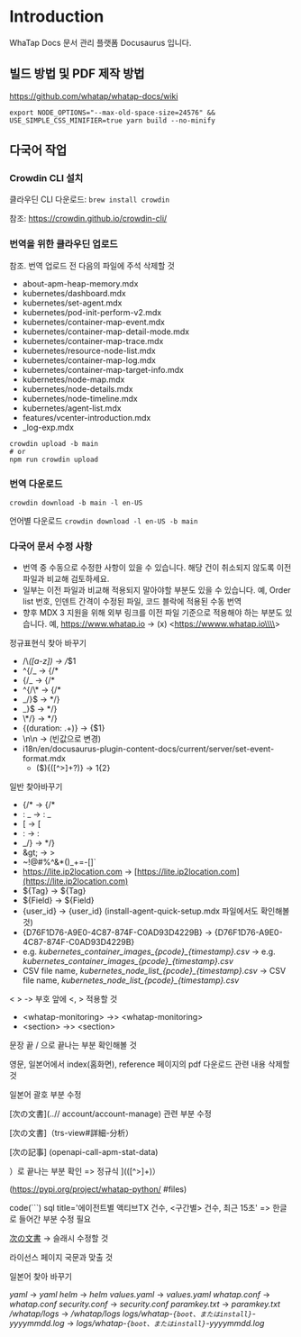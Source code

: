 # Introduction

WhaTap Docs 문서 관리 플랫폼 Docusaurus 입니다.

## 빌드 방법 및 PDF 제작 방법

<https://github.com/whatap/whatap-docs/wiki>

```
export NODE_OPTIONS="--max-old-space-size=24576" && USE_SIMPLE_CSS_MINIFIER=true yarn build --no-minify
```

## 다국어 작업

### Crowdin CLI 설치

클라우딘 CLI 다운로드: `brew install crowdin`

참조: <https://crowdin.github.io/crowdin-cli/>

### 번역을 위한 클라우딘 업로드

참조. 번역 업로드 전 다음의 파일에 주석 삭제할 것

* about-apm-heap-memory.mdx
* kubernetes/dashboard.mdx
* kubernetes/set-agent.mdx
* kubernetes/pod-init-perform-v2.mdx
* kubernetes/container-map-event.mdx
* kubernetes/container-map-detail-mode.mdx
* kubernetes/container-map-trace.mdx
* kubernetes/resource-node-list.mdx
* kubernetes/container-map-log.mdx
* kubernetes/container-map-target-info.mdx
* kubernetes/node-map.mdx
* kubernetes/node-details.mdx
* kubernetes/node-timeline.mdx
* kubernetes/agent-list.mdx
* features/vcenter-introduction.mdx
* \_log-exp.mdx

```
crowdin upload -b main
# or
npm run crowdin upload
```

### 번역 다운로드

```
crowdin download -b main -l en-US
```

언어별 다운로드 `crowdin download -l en-US -b main`

### 다국어 문서 수정 사항

* 번역 중 수동으로 수정한 사항이 있을 수 있습니다. 해당 건이 취소되지 않도록 이전 파일과 비교해 검토하세요.
* 일부는 이전 파일과 비교해 적용되지 말아야할 부분도 있을 수 있습니다. 예, Order list 번호, 인덴트 간격이 수정된 파일, 코드 블락에 적용된 수동 번역
* 향후 MDX 3 지원을 위해 외부 링크를 이전 파일 기준으로 적용해야 하는 부분도 있습니다. 예, <https://www.whatap.io> -> (x) <<https://wwww.whatap.io\\\\>>

정규표현식 찾아 바꾸기

* /\\_([a-z]) -> /_$1
* ^\{/_ -> {/*
* \{/_ -> {/*
* ^\{\/\\\* -> {/*
* _\/\}$ -> */}
* _\}$ -> */}
* \\\*\/\} -> */}
* \{(duration: .+)\} -> \{$1\}
* <!---->\n\n -> (빈값으로 변경)
* i18n/en/docusaurus-plugin-content-docs/current/server/set-event-format.mdx
  * (\$)\{([^>]+?)\} -> $1\{$2\}

일반 찾아바꾸기

- {/\* -> {/*
- : \_ -> : _
- \[ -> [
- \: -> :
- _/} -> */}
- &amp;gt; -> &gt;
- ~!@#$%^&\*()\_+=-\[]\` -> ~!@#$%^&*()_+=-[]`
- <https://lite.ip2location.com> -> [https://lite.ip2location.com](https://lite.ip2location.com)
- ${Tag} -> &#36;&#123;Tag&#125;
- ${Field} -> &#36;&#123;Field&#125;
- {user_id} -> \{user_id\} (install-agent-quick-setup.mdx 파일에서도 확인해볼것)
- {D76F1D76-A9E0-4C87-874F-C0AD93D4229B} -> \{D76F1D76-A9E0-4C87-874F-C0AD93D4229B\}
- e.g. _kubernetes_container_images\_{pcode}\_{timestamp}.csv_ -> e.g. _kubernetes_container_images\_\{pcode\}\_\{timestamp\}.csv_
- CSV file name, _kubernetes_node_list\_{pcode}\_{timestamp}.csv_ -> CSV file name, _kubernetes_node_list\_\{pcode\}\_\{timestamp\}.csv_

< > -> 부호 앞에 &lt;, &gt; 적용할 것

- \<whatap-monitoring\> ->> &lt;whatap-monitoring&gt;
- \<section> ->> &lt;section&gt;

문장 끝 / 으로 끝나는 부분 확인해볼 것

영문, 일본어에서 index(홈화면), reference 페이지의 pdf 다운로드 관련 내용 삭제할 것

일본어 괄호 부분 수정

[次の文書]\(..// account/account-manage) 관련 부분 수정

[次の文書]（trs-view#詳細-分析）

[次の記事] \(openapi-call-apm-stat-data)

）로 끝나는 부분 확인 => 정규식 \]\(([^>]+)）

\(<https://pypi.org/project/whatap-python/> #files)

code(```) sql title='에이전트별 액티브TX 건수, <구간별> 건수, 최근 15초'
=> 한글로 들어간 부분 수정 필요

[次の文書](..／billing) -> 슬래시 수정할 것

라이선스 페이지 국문과 맞출 것

일본어 찾아 바꾸기

_yaml_ -> *yaml*
_helm_ -> *helm*
_values.yaml_ -> *values.yaml*
_whatap.conf_ -> *whatap.conf*
_security.conf_ -> *security.conf*
_paramkey.txt_ -> *paramkey.txt*
_/whatap/logs_ -> */whatap/logs*
_logs/whatap-`{boot、またはinstall}`-yyyymmdd.log_ -> *logs/whatap-`{boot、またはinstall}`-yyyymmdd.log*
